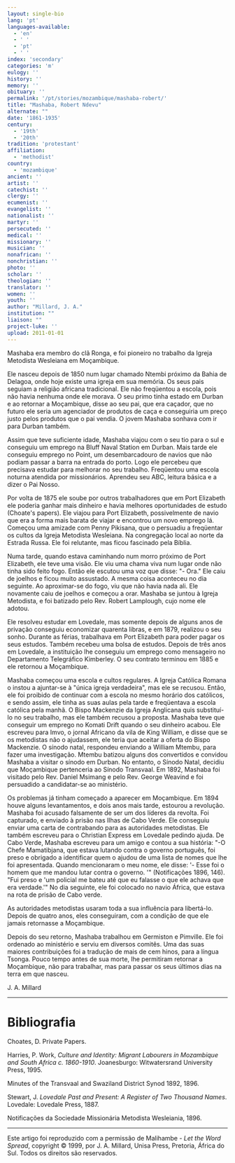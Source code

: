 ```yaml
---
layout: single-bio
lang: 'pt'
languages-available:
  - 'en'
  - ' '
  - 'pt'
  - ' '
index: 'secondary'
categories: 'm'
eulogy: ''
history: ''
memory: ''
obituary: ''
permalink: '/pt/stories/mozambique/mashaba-robert/'
title: "Mashaba, Robert Ndevu"
alternate: ""
date: '1861-1935'
century:
  - '19th'
  - '20th'
tradition: 'protestant'
affiliation:
  - 'methodist'
country:
  - 'mozambique'
ancient: ''
artist: ''
catechist: ''
clergy: ''
ecumenist: ''
evangelist: ''
nationalist: ''
martyr: ''
persecuted: ''
medical: ''
missionary: ''
musician: ''
nonafrican: ''
nonchristian: ''
photo: ''
scholar: ''
theologian: ''
translator: ''
women: ''
youth: ''
author: "Millard, J. A."
institution: ""
liaison: ""
project-luke: ''
upload: 2011-01-01
---
```




Mashaba era membro do clã Ronga, e foi pioneiro no trabalho da Igreja Metodista Wesleiana em Moçambique.

Ele nasceu depois de 1850 num lugar chamado Ntembi próximo da Bahia de Delagoa, onde hoje existe uma igreja em sua memória. Os seus pais seguiam a religião africana tradicional. Ele não freqüentou a escola, pois não havia nenhuma onde ele morava. O seu primo tinha estado em Durban e ao retornar a Moçambique, disse ao seu pai, que era caçador, que no futuro ele seria um agenciador de produtos de caça e conseguiria um preço justo pelos produtos que o pai vendia. O jovem Mashaba sonhava com ir para Durban também.

Assim que teve suficiente idade, Mashaba viajou com o seu tio para o sul e conseguiu um emprego na Bluff  Naval Station em Durban. Mais tarde ele conseguiu emprego no Point, um desembarcadouro de navios que não podiam passar a barra na entrada do porto. Logo ele percebeu que precisava estudar para melhorar no seu trabalho. Freqüentou uma escola noturna atendida por missionários. Aprendeu seu ABC, leitura básica e a dizer o Pai Nosso.

Por volta de 1875 ele soube por outros trabalhadores que em Port Elizabeth ele poderia ganhar mais dinheiro e havia melhores oportunidades de estudo (Choate's papers). Ele viajou para Port Elizabeth, possivelmente de navio que era a forma mais barata de viajar e encontrou um novo emprego lá. Começou uma amizade com Penny Pikisana, que o persuadiu a freqüentar os cultos da Igreja Metodista Wesleiana. Na congregação local ao norte da Estrada Russa. Ele foi relutante, mas ficou fascinado pela Bíblia.

Numa tarde, quando estava caminhando num morro próximo de Port Elizabeth, ele teve uma visão. Ele viu uma chama viva num lugar onde não tinha sido feito fogo. Então ele escutou uma voz que disse: "- Ora." Ele caiu de joelhos e ficou muito assustado. A mesma coisa aconteceu no dia seguinte. Ao aproximar-se do fogo, viu que não havia nada ali. Ele novamente caiu de joelhos e começou a orar. Mashaba se juntou à Igreja Metodista, e foi batizado pelo Rev. Robert Lamplough, cujo nome ele adotou.

Ele resolveu estudar em Lovedale, mas somente depois de alguns anos de privação conseguiu economizar quarenta libras, e em 1879, realizou o seu sonho. Durante as férias, trabalhava em Port Elizabeth para poder pagar os seus estudos. Também recebeu uma bolsa de estudos. Depois de três anos em Lovedale, a instituição lhe conseguiu um emprego como mensageiro no Departamento Telegráfico Kimberley. O seu contrato terminou em 1885 e ele retornou a Moçambique.

Mashaba começou uma escola e cultos regulares. A Igreja Católica Romana o instou a ajuntar-se à "única igreja verdadeira", mas ele se recusou. Então, ele foi proibido de continuar com a escola no mesmo horário dos católicos, e sendo assim, ele tinha as suas aulas pela tarde e freqüentava a escola católica pela manhã. O Bispo Mackenzie da Igreja Anglicana quis substituí-lo no seu trabalho, mas ele também recusou a proposta. Mashaba teve que conseguir um emprego no Komati Drift quando o seu dinheiro acabou. Ele escreveu para Imvo, o jornal Africano da vila de King William, e disse que se os metodistas não o ajudassem, ele teria que aceitar a oferta do Bispo Mackenzie. O sínodo natal, respondeu enviando a William Mtembu, para fazer uma investigação. Mtembu batizou alguns dos convertidos e convidou Mashaba a visitar o sínodo  em Durban. No entanto, o Sínodo Natal, decidiu que Moçambique pertenceria ao Sínodo Transvaal. Em 1892, Mashaba foi visitado pelo Rev. Daniel Msimang e pelo Rev. George Weavind e foi persuadido a candidatar-se ao ministério.

Os problemas já tinham começado a aparecer em Moçambique.  Em 1894 houve alguns levantamentos, e dois anos mais tarde, estourou a revolução. Mashaba foi acusado falsamente de ser um dos líderes da revolta. Foi capturado, e enviado à prisão nas Ilhas de Cabo Verde. Ele conseguiu enviar uma carta de contrabando para as autoridades metodistas. Ele também escreveu para o Christian Express em Lovedale pedindo ajuda. De Cabo Verde, Mashaba escreveu para um amigo e contou a sua história: "-O Chefe Mamatibjana, que estava lutando contra o governo português, foi preso e obrigado a identificar quem o ajudou de uma lista de nomes que lhe foi apresentada. Quando mencionaram o meu nome, ele disse: '- Esse foi o homem que me mandou lutar contra o governo. '" (Notificações 1896, 146). "Fui preso e 'um policial me bateu até que eu falasse o que ele achava que era verdade.'" No dia seguinte, ele foi colocado no navio África, que estava na rota de prisão de Cabo verde.

As autoridades metodistas usaram toda a sua influência para libertá-lo. Depois de quatro anos, eles conseguiram, com a condição de que ele jamais retornasse a Moçambique.

Depois do seu retorno, Mashaba trabalhou em Germiston e Pimville. Ele foi ordenado ao ministério e serviu em diversos comitês. Uma das suas maiores contribuições foi a tradução de mais de cem hinos, para a língua Tsonga. Pouco tempo antes de sua morte, lhe permitiram retornar a Moçambique, não para trabalhar, mas para passar os seus últimos dias na terra em que nasceu.

J. A. Millard

---

# Bibliografia

Choates, D. Private Papers.

Harries, P. Work, *Culture and Identity: Migrant Labourers in Mozambique and South Africa c. 1860-1910*. Joanesburgo: Witwatersrand University Press, 1995.

Minutes of the Transvaal and Swaziland District Synod 1892, 1896.

Stewart, J. *Lovedale Past and Present: A Register of Two Thousand Names*. Lovedale: Lovedale Press, 1887.

Notificações da Sociedade Missionária Metodista Wesleiania, 1896.

---

Este artigo foi reproduzido com a permissão de Malihambe - *Let the Word Spread*, copyright © 1999, por J. A. Millard, Unisa Press, Pretoria, África do Sul. Todos os direitos são reservados.